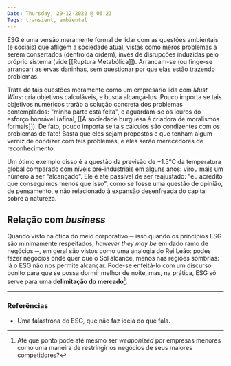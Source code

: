 ```yaml
---
Date: Thursday, 29-12-2022 @ 06:23
Tags: transient, ambiental
---
```

ESG é uma versão meramente formal de lidar com as questões ambientais (e sociais) que afligem a sociedade atual, vistas como meros problemas a serem consertados (dentro da ordem), invés de disrupções induzidas pelo próprio sistema (vide [[Ruptura Metabólica]]). Arrancam-se (ou finge-se arrancar) as ervas daninhas, sem questionar por que elas estão trazendo problemas.

Trata de tais questões meramente como um empresário lida com *Must Wins*: cria objetivos calculáveis, e busca alcançá-los. Pouco importa se tais objetivos numéricos trarão a solução concreta dos problemas contemplados: "minha parte está feita", e aguardam-se os louros do esforço honrável (afinal, [[A sociedade burguesa é criadora de moralismos formais]]). De fato, pouco importa se tais cálculos são condizentes com os problemas de fato! Basta que eles sejam propostos e que tenham algum verniz de condizer com tais problemas, e eles serão merecedores de reconhecimento.

Um ótimo exemplo disso é a questão da previsão de +1.5°C da temperatura global comparado com níveis pré-industriais em alguns anos: virou mais um número a ser "alcançado". Ele é até passível de ser reajustado: "eu acredito que conseguimos menos que isso", como se fosse uma questão de opinião, de pensamento, e não relacionado à expansão desenfreada do capital sobre a natureza.

## Relação com *business*
Quando visto na ótica do meio corporativo ─ isso quando os princípios ESG são minimamente respeitados, *however they may be* em dado ramo de negócios ─, em geral são vistos como uma analogia do Rei Leão: podes fazer negócios onde quer que o Sol alcance, menos nas regiões sombrias: lá o ESG não nos permite alcançar. Pode-se enfeitá-lo com um discurso bonito para que se possa dormir melhor de noite, mas, na prática, ESG só serve para uma **delimitação do mercado**[^1].

---
### Referências
- Uma falastrona do ESG, que não faz ideia do que fala.

[^1]: Até que ponto pode até mesmo ser *weaponized* por empresas menores como uma maneira de restringir os negócios de seus maiores competidores?